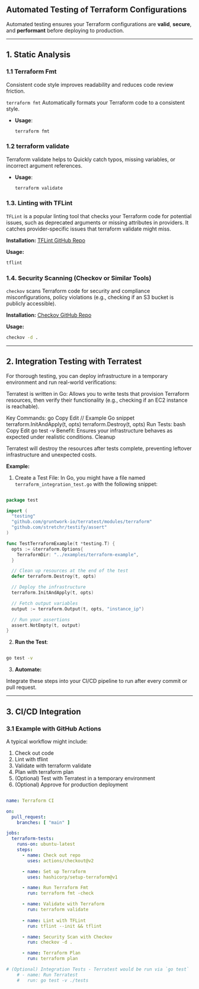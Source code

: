 ## Automated Testing of Terraform Configurations

Automated testing ensures your Terraform configurations are **valid**, **secure**, and **performant** before deploying to production.

---

## 1. Static Analysis

### 1.1 Terraform Fmt

Consistent code style improves readability and reduces code review friction.

`terraform fmt` Automatically formats your Terraform code to a consistent style.

- **Usage**:

  ```bash
  terraform fmt
  ```

### 1.2 terraform validate

Terraform validate helps to Quickly catch typos, missing variables, or incorrect argument references.

- **Usage**:

    ```bash
    terraform validate
    ```

### 1.3. Linting with TFLint

`TFLint` is a popular linting tool that checks your Terraform code for potential issues, such as deprecated arguments or missing attributes in providers. It catches provider-specific issues that terraform validate might miss.

**Installation:** [TFLint GitHub Repo](https://github.com/terraform-linters/tflint)

**Usage:**

```bash
tflint
```

### 1.4. Security Scanning (Checkov or Similar Tools)

`checkov` scans Terraform code for security and compliance misconfigurations, policy violations (e.g., checking if an S3 bucket is publicly accessible).

**Installation:** [Checkov GitHub Repo](https://github.com/bridgecrewio/checkov)

**Usage:**

```bash
checkov -d .
```

---

## 2. Integration Testing with Terratest

For thorough testing, you can deploy infrastructure in a temporary environment and run real-world verifications:

Terratest is written in Go: Allows you to write tests that provision Terraform resources, then verify their functionality (e.g., checking if an EC2 instance is reachable).

Key Commands:
go
Copy
Edit
// Example Go snippet
terraform.InitAndApply(t, opts)
terraform.Destroy(t, opts)
Run Tests:
bash
Copy
Edit
go test -v
Benefit: Ensures your infrastructure behaves as expected under realistic conditions.
Cleanup

Terratest will destroy the resources after tests complete, preventing leftover infrastructure and unexpected costs.

**Example:**

1. Create a Test File: In Go, you might have a file named `terraform_integration_test.go` with the following snippet:

```go

package test

import (
  "testing"
  "github.com/gruntwork-io/terratest/modules/terraform"
  "github.com/stretchr/testify/assert"
)

func TestTerraformExample(t *testing.T) {
  opts := &terraform.Options{
    TerraformDir: "../examples/terraform-example",
  }

  // Clean up resources at the end of the test
  defer terraform.Destroy(t, opts)

  // Deploy the infrastructure
  terraform.InitAndApply(t, opts)

  // Fetch output variables
  output := terraform.Output(t, opts, "instance_ip")

  // Run your assertions
  assert.NotEmpty(t, output)
}

```

2. **Run the Test**:

```bash

go test -v

```

3. **Automate:** 

Integrate these steps into your CI/CD pipeline to run after every commit or pull request.

---

## 3. CI/CD Integration

### 3.1 Example with GitHub Actions

A typical workflow might include:

1. Check out code
2. Lint with tflint
3. Validate with terraform validate
4. Plan with terraform plan
5. (Optional) Test with Terratest in a temporary environment
6. (Optional) Approve for production deployment

```yaml

name: Terraform CI

on:
  pull_request:
    branches: [ "main" ]

jobs:
  terraform-tests:
    runs-on: ubuntu-latest
    steps:
      - name: Check out repo
        uses: actions/checkout@v2

      - name: Set up Terraform
        uses: hashicorp/setup-terraform@v1

      - name: Run Terraform Fmt
        run: terraform fmt -check

      - name: Validate with Terraform
        run: terraform validate
        
      - name: Lint with TFLint
        run: tflint --init && tflint

      - name: Security Scan with Checkov
        run: checkov -d .

      - name: Terraform Plan
        run: terraform plan

# (Optional) Integration Tests - Terratest would be run via `go test`
    # - name: Run Terratest
    #   run: go test -v ./tests

```
